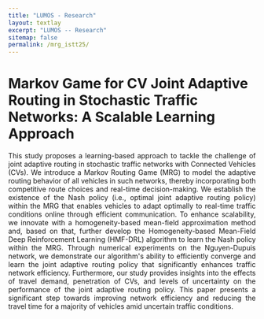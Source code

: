 ```yaml
---
title: "LUMOS - Research"
layout: textlay
excerpt: "LUMOS -- Research"
sitemap: false
permalink: /mrg_istt25/
---
```


# Markov Game for CV Joint Adaptive Routing in Stochastic Traffic Networks: A Scalable Learning Approach

<div style="text-align: justify">
This study proposes a learning-based approach to tackle the challenge of joint adaptive routing in stochastic traffic networks with Connected Vehicles (CVs). We introduce a Markov Routing Game (MRG) to model the adaptive routing behavior of all vehicles in such networks, thereby incorporating both competitive route choices and real-time decision-making. We establish the existence of the Nash policy (i.e., optimal joint adaptive routing policy) within the MRG that enables vehicles to adapt optimally to real-time traffic conditions online through efficient  communication. To enhance scalability, we innovate with a homogeneity-based mean-field approximation method and, based on that, further develop the Homogeneity-based Mean-Field Deep Reinforcement Learning (HMF-DRL) algorithm to learn the Nash policy within the MRG. Through numerical experiments on the Nguyen-Dupuis network, we demonstrate our algorithm's ability to efficiently converge and learn the joint adaptive routing policy that significantly enhances traffic network efficiency. Furthermore, our study provides insights into the effects of travel demand, penetration of CVs, and levels of uncertainty on the performance of the joint adaptive routing policy. This paper presents a significant step towards improving network efficiency and reducing the travel time for a majority of vehicles amid uncertain traffic conditions.
</div>
